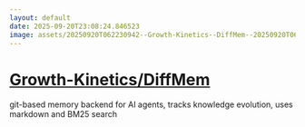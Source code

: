 ```yaml
---
layout: default
date: 2025-09-20T23:08:24.846523
image: assets/20250920T062230942--Growth-Kinetics--DiffMem--20250920T065213027--cropped.png
---
```


# [Growth-Kinetics/DiffMem](https://github.com/Growth-Kinetics/DiffMem)

git-based memory backend for AI agents, tracks knowledge evolution, uses markdown and BM25 search
